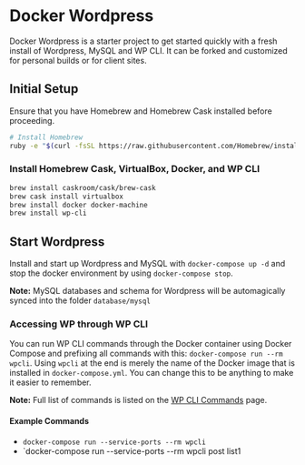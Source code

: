 # Docker Wordpress

Docker Wordpress is a starter project to get started quickly with a fresh install of Wordpress, MySQL and WP CLI. It can be forked and customized for personal builds or for client sites.

## Initial Setup

Ensure that you have Homebrew and Homebrew Cask installed before proceeding.
```sh
# Install Homebrew
ruby -e "$(curl -fsSL https://raw.githubusercontent.com/Homebrew/install/master/install)"
```

### Install Homebrew Cask, VirtualBox, Docker, and WP CLI

```sh
brew install caskroom/cask/brew-cask
brew cask install virtualbox
brew install docker docker-machine
brew install wp-cli
```

## Start Wordpress

Install and start up Wordpress and MySQL with `docker-compose up -d` and stop the docker environment by using `docker-compose stop`.

**Note:** MySQL databases and schema for Wordpress will be automagically synced into the folder `database/mysql`


### Accessing WP through WP CLI

You can run WP CLI commands through the Docker container using Docker Compose and prefixing all commands with this: `docker-compose run --rm wpcli`. Using `wpcli` at the end is merely the name of the Docker image that is installed in `docker-compose.yml`. You can change this to be anything to make it easier to remember.

**Note:** Full list of commands is listed on the [WP CLI Commands](https://wp-cli.org/commands/) page.

#### Example Commands

- `docker-compose run --service-ports --rm wpcli`
- `docker-compose run --service-ports --rm wpcli post list1
